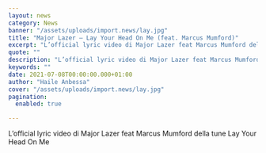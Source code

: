 ```yaml
---
layout: news
category: News
banner: "/assets/uploads/import.news/lay.jpg"
title: "Major Lazer – Lay Your Head On Me (feat. Marcus Mumford)"
excerpt: "L’official lyric video di Major Lazer feat Marcus Mumford della tune Lay Your Head On Me"
quote: ""
description: "L’official lyric video di Major Lazer feat Marcus Mumford della tune Lay Your Head On Me"
keywords: ""
date: 2021-07-08T00:00:00.000+01:00
author: "Haile Anbessa"
cover: "/assets/uploads/import.news/lay.jpg"
pagination:
  enabled: true

---
```


L’official lyric video di Major Lazer feat Marcus Mumford della tune Lay Your Head On Me